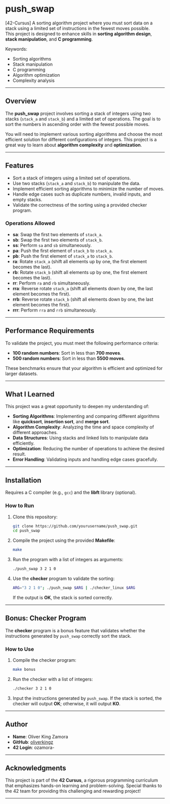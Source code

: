 # push_swap  
[42-Cursus] A sorting algorithm project where you must sort data on a stack using a limited set of instructions in the fewest moves possible.  
This project is designed to enhance skills in **sorting algorithm design**, **stack manipulation**, and **C programming**.

Keywords: 
- Sorting algorithms  
- Stack manipulation  
- C programming
- Algorithm optimization  
- Complexity analysis  

---

## Overview  
The **push_swap** project involves sorting a stack of integers using two stacks (`stack_a` and `stack_b`) and a limited set of operations. The goal is to sort the numbers in ascending order with the fewest possible moves.  

You will need to implement various sorting algorithms and choose the most efficient solution for different configurations of integers. This project is a great way to learn about **algorithm complexity** and **optimization**.

---

## Features  
- Sort a stack of integers using a limited set of operations.  
- Use two stacks (`stack_a` and `stack_b`) to manipulate the data.  
- Implement efficient sorting algorithms to minimize the number of moves.  
- Handle edge cases such as duplicate numbers, invalid inputs, and empty stacks.  
- Validate the correctness of the sorting using a provided checker program.  

### Operations Allowed  
- **sa**: Swap the first two elements of `stack_a`.  
- **sb**: Swap the first two elements of `stack_b`.  
- **ss**: Perform `sa` and `sb` simultaneously.  
- **pa**: Push the first element of `stack_b` to `stack_a`.  
- **pb**: Push the first element of `stack_a` to `stack_b`.  
- **ra**: Rotate `stack_a` (shift all elements up by one, the first element becomes the last).  
- **rb**: Rotate `stack_b` (shift all elements up by one, the first element becomes the last).  
- **rr**: Perform `ra` and `rb` simultaneously.  
- **rra**: Reverse rotate `stack_a` (shift all elements down by one, the last element becomes the first).  
- **rrb**: Reverse rotate `stack_b` (shift all elements down by one, the last element becomes the first).  
- **rrr**: Perform `rra` and `rrb` simultaneously.  

---

## Performance Requirements  
To validate the project, you must meet the following performance criteria:  
- **100 random numbers**: Sort in less than **700 moves**.  
- **500 random numbers**: Sort in less than **5500 moves**.  

These benchmarks ensure that your algorithm is efficient and optimized for larger datasets.

---

## What I Learned  
This project was a great opportunity to deepen my understanding of:  
- **Sorting Algorithms**: Implementing and comparing different algorithms like **quicksort**, **insertion sort**, and **merge sort**.  
- **Algorithm Complexity**: Analyzing the time and space complexity of different approaches.  
- **Data Structures**: Using stacks and linked lists to manipulate data efficiently.  
- **Optimization**: Reducing the number of operations to achieve the desired result.  
- **Error Handling**: Validating inputs and handling edge cases gracefully.  

---

## Installation  
Requires a C compiler (e.g., `gcc`) and the **libft** library (optional).  

### How to Run  
1. Clone this repository:  
   ```bash  
   git clone https://github.com/yourusername/push_swap.git  
   cd push_swap  
   ```  

2. Compile the project using the provided **Makefile**:  
   ```bash  
   make  
   ```  

3. Run the program with a list of integers as arguments:  
   ```bash  
   ./push_swap 3 2 1 0  
   ```  

4. Use the **checker** program to validate the sorting:  
   ```bash  
   ARG="3 2 1 0"; ./push_swap $ARG | ./checker_linux $ARG  
   ```  
   If the output is **OK**, the stack is sorted correctly.  

---

## Bonus: Checker Program  
The **checker** program is a bonus feature that validates whether the instructions generated by `push_swap` correctly sort the stack.  

### How to Use  
1. Compile the checker program:  
   ```bash  
   make bonus  
   ```  

2. Run the checker with a list of integers:  
   ```bash  
   ./checker 3 2 1 0  
   ```  

3. Input the instructions generated by `push_swap`. If the stack is sorted, the checker will output **OK**; otherwise, it will output **KO**.  

---

## Author  

- **Name**: Oliver King Zamora  
- **GitHub**: [oliverkingz](https://github.com/oliverkingz)  
- **42 Login**: ozamora-  

---

## Acknowledgments  
This project is part of the **42 Cursus**, a rigorous programming curriculum that emphasizes hands-on learning and problem-solving. Special thanks to the 42 team for providing this challenging and rewarding project!  

--- 
